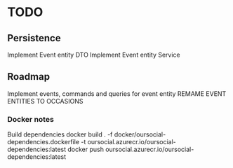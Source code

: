 # TODO

## Persistence

Implement Event entity DTO
Implement Event entity Service

## Roadmap
Implement events, commands and queries for event entity
REMAME EVENT ENTITIES TO OCCASIONS

### Docker notes

Build dependencies
docker build . -f docker/oursocial-dependencies.dockerfile -t oursocial.azurecr.io/oursocial-dependencies:latest
docker push oursocial.azurecr.io/oursocial-dependencies:latest
